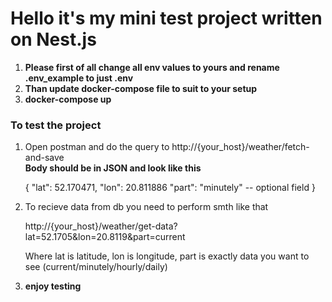 <h1>Hello it's my mini test project written on Nest.js</h1>

<ol>
<li>
<strong>Please first of all change all env values to yours and rename .env_example to just .env</strong>
</li>
<li>
<strong>Than update docker-compose file to suit to your setup</strong>
</li>
<li>
<strong>docker-compose up</strong>
</li>
</ol>

<h3>To test the project</h3>

<ol>
<li>
Open postman and do the query to http://{your_host}/weather/fetch-and-save<br>
<strong>Body should be in JSON and look like this</strong>

{
"lat": 52.170471,
"lon": 20.811886
"part": "minutely" -- optional field
}

</li>
<li>
To recieve data from db you need to perform smth like that

http://{your_host}/weather/get-data?lat=52.1705&lon=20.8119&part=current

Where lat is latitude, lon is longitude, part is exactly data you want to see (current/minutely/hourly/daily)
</li>
<li>
<strong>enjoy testing</strong>
</li>
</ol>